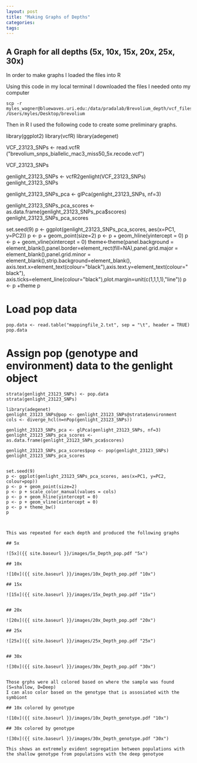 ```yaml
---
layout: post
title: "Making Graphs of Depths"
categories: 
tags: 
---
```


## A Graph for all depths (5x, 10x, 15x, 20x, 25x, 30x)


In order to make graphs I loaded the files into R

Using this code in my local terminal I downloaded the files I needed onto my computer

    scp -r myles_wagner@bluewaves.uri.edu:/data/pradalab/Brevolium_depth/vcf_files/brevolium_snps_biallelic_mac3_miss50_10x.recode.vcf /Users/myles/Desktop/brevolium

Then in R I used the following code to create some preliminary graphs.

library(ggplot2)
library(vcfR)
library(adegenet)

VCF_23123_SNPs <- read.vcfR ("brevolium_snps_biallelic_mac3_miss50_5x.recode.vcf")

VCF_23123_SNPs

genlight_23123_SNPs <- vcfR2genlight(VCF_23123_SNPs)
genlight_23123_SNPs


genlight_23123_SNPs_pca <- glPca(genlight_23123_SNPs, nf=3)

genlight_23123_SNPs_pca_scores <- as.data.frame(genlight_23123_SNPs_pca$scores)
genlight_23123_SNPs_pca_scores


set.seed(9)
p <- ggplot(genlight_23123_SNPs_pca_scores, aes(x=PC1, y=PC2))
p <- p + geom_point(size=2)
p <- p + geom_hline(yintercept = 0)
p <- p + geom_vline(xintercept = 0)
theme<-theme(panel.background = element_blank(),panel.border=element_rect(fill=NA),panel.grid.major =
               element_blank(),panel.grid.minor = element_blank(),strip.background=element_blank(),
             axis.text.x=element_text(colour="black"),axis.text.y=element_text(colour="black"),
             axis.ticks=element_line(colour="black"),plot.margin=unit(c(1,1,1,1),"line"))
p <- p +theme
p

# Load pop data

```{r}
pop.data <- read.table("mappingfile_2.txt", sep = "\t", header = TRUE)
pop.data
```

# Assign pop (genotype and environment) data to the genlight object

```{r}
strata(genlight_23123_SNPs) <- pop.data
strata(genlight_23123_SNPs) 

```

```{r}
library(adegenet)
genlight_23123_SNPs@pop <- genlight_23123_SNPs@strata$environment
cols <- diverge_hcl(n=nPop(genlight_23123_SNPs))

genlight_23123_SNPs_pca <- glPca(genlight_23123_SNPs, nf=3)
genlight_23123_SNPs_pca_scores <- as.data.frame(genlight_23123_SNPs_pca$scores)

genlight_23123_SNPs_pca_scores$pop <- pop(genlight_23123_SNPs)
genlight_23123_SNPs_pca_scores


```


```{r}
set.seed(9)
p <- ggplot(genlight_23123_SNPs_pca_scores, aes(x=PC1, y=PC2, colour=pop))
p <- p + geom_point(size=2)
p <- p + scale_color_manual(values = cols) 
p <- p + geom_hline(yintercept = 0) 
p <- p + geom_vline(xintercept = 0) 
p <- p + theme_bw()
p



This was repeated for each depth and produced the following graphs

## 5x

![5x]({{ site.baseurl }}/images/5x_Depth_pop.pdf "5x")

## 10x

![10x]({{ site.baseurl }}/images/10x_Depth_pop.pdf "10x")

## 15x

![15x]({{ site.baseurl }}/images/15x_Depth_pop.pdf "15x")


## 20x

![20x]({{ site.baseurl }}/images/20x_Depth_pop.pdf "20x")

## 25x

![25x]({{ site.baseurl }}/images/25x_Depth_pop.pdf "25x")


## 30x

![30x]({{ site.baseurl }}/images/30x_Depth_pop.pdf "30x")


Those grphs were all colored based on where the sample was found (S=shallow, D=Deep)
I can also color based on the genotype that is assosiated with the symbiont 

## 10x colored by genotype

![10x]({{ site.baseurl }}/images/10x_Depth_genotype.pdf "10x")

## 30x colored by genotype

![30x]({{ site.baseurl }}/images/30x_Depth_genotype.pdf "30x")

This shows an extremely evident segregation between populations with the shallow genotype from populations with the deep genotyoe 